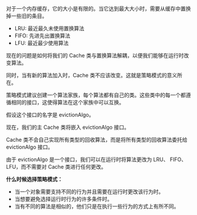对于一个内存缓存，它的大小是有限的。当它达到最大大小时，需要从缓存中置换掉一些旧的条目。

- LRU: 最近最久未使用置换算法
- FIFO: 先进先出置换算法
- LFU: 最近最少使用算法

现在的问题是如何将我们的 Cache 类与置换算法解耦，以便我们能够在运行时改变算法。

同时，当有新的算法加入时，Cache 类不应该改变。这就是策略模式的意义所在。

策略模式建议创建一个算法家族，每个算法都有自己的类。这些类中的每一个都遵循相同的接口，这使得算法在这个家族中可以互换。

假设这个接口的名字是 evictionAlgo。

现在，我们的主 Cache 类将嵌入 evictionAlgo 接口。

Cache 类不会自己实现所有类型的回收算法，而是将所有类型的回收算法委托给 evictionAlgo 接口。

由于 evictionAlgo 是一个接口，我们可以在运行时将算法更改为 LRU、 FIFO、 LFU，而不需要对 Cache 类进行任何更改。


**什么时候选择策略模式：**

- 当一个对象需要支持不同的行为并且需要在运行时更改该行为时。
- 当想要避免选择运行时行为的许多条件时。
- 当有不同的算法是相似的，他们只是在执行一些行为的方式上有所不同。





